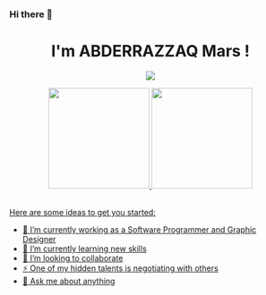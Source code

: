 ### Hi there 👋
<h1 align="center">I'm ABDERRAZZAQ Mars !</h1>
<div align="center">
  <p align="center">
  <a href="https://github.com/ABDERRAZZAQMars/readme-typing-svg"><img src="https://readme-typing-svg.herokuapp.com?lines=Web +&+Graphic +Designer;Competitive+Programmer;Always%20learning%20new%20things&center=true&width=500&height=50"></a>
</p>
  <a href="https://github.com/ABDERRAZZAQMars">
  <img height="180em" src="https://github-readme-stats.vercel.app/api?username=ABDERRAZZAQMars&show_icons=true&theme=dark&include_all_commits=true&count_private=true"/>
  <img height="180em" src="https://github-readme-stats.vercel.app/api/top-langs/?username=ABDERRAZZAQMars&layout=compact&langs_count=7&theme=dark"/>
</div>
<br>



Here are some ideas to get you started:

- 🔭 I’m currently working as a Software Programmer and Graphic Designer
- 🌱 I’m currently learning new skills
- 👯 I’m looking to collaborate 
- ⚡ One of my hidden talents is negotiating with others
- 💬 Ask me about anything
